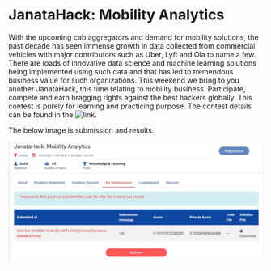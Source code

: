 # JanataHack: Mobility Analytics

With the upcoming cab aggregators and demand for mobility solutions, the past decade has seen immense growth in data collected from commercial vehicles with major contributors such as Uber, Lyft and Ola to name a few.
There are loads of innovative data science and machine learning solutions being implemented using such data and that has led to tremendous business value for such organizations. This weekend we bring to you another JanataHack, this time relating to mobility business. Participate, compete and earn bragging rights against the best hackers globally. 
This contest is purely for learning and practicing purpose. The contest details can be found in the ![link](https://datahack.analyticsvidhya.com/contest/janatahack-mobility-analytics/).

The below image is submission and results.

![image](images/snapshot.jpg)
